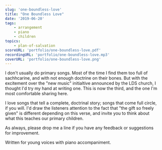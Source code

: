 ```yaml
---
slug: 'one-boundless-love'
title: "One Boundless Love"
date: '2019-06-20'
tags: 
    - arrangement
    - piano
    - children
topics: 
    - plan-of-salvation
scoreURL: 'portfolio/one-boundless-love.pdf'
recordingURL: 'portfolio/one-boundless-love.mp3'
coverURL: 'portfolio/one-boundless-love.png'
---
```


I don't usually do primary songs.  Most of the time I find them too full of sachhcarine, and with not enough doctrine on their bones.  But with the excitement over the "new music" initialtive announced by the LDS church, I thought I'd try my hand at writing one.  This is now the third, and the one I'm most comfortable sharing here. 

I love songs that tell a complete, doctrinal story; songs that come full circle, if you will.  I'd draw the listeners attention to the fact that "the gift so freely given" is different depending on this verse, and invite you to think about what this teaches our primary children.  

As always, please drop me a line if you have any feedback or suggestions for improvement. 

Written for young voices with piano accompaniment.